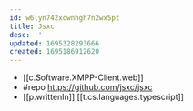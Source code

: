 ```yaml
---
id: w6lyn742xcwnhgh7n2wx5pt
title: Jsxc
desc: ''
updated: 1695328293666
created: 1695186912620
---
```


- [[c.Software.XMPP-Client.web]]
- #repo https://github.com/jsxc/jsxc
- [[p.writtenIn]] [[t.cs.languages.typescript]]